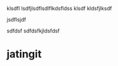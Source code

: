klsdfl
lsdfjlsdflsdlflkdsfldss
klsdf
kldsfjlksdf


jsdflsjdf


sdfdsf
sdfdsfkjldsfdsf

# jatingit
 
